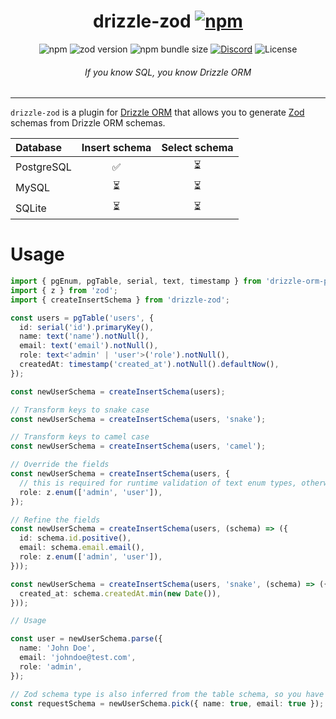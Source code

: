 <div align='center'>
<h1>drizzle-zod <a href=''><img alt='npm' src='https://img.shields.io/npm/v/drizzle-zod?label='></a></h1>
<img alt='npm' src='https://img.shields.io/npm/dm/drizzle-zod'>
<img alt='zod version' src='https://img.shields.io/npm/dependency-version/drizzle-zod/peer/zod'>
<img alt='npm bundle size' src='https://img.shields.io/bundlephobia/min/drizzle-zod'>
<a href='https://discord.gg/yfjTbVXMW4'><img alt='Discord' src='https://img.shields.io/discord/1043890932593987624'></a>
<img alt='License' src='https://img.shields.io/npm/l/drizzle-zod'>
<h6><i>If you know SQL, you know Drizzle ORM</i></h6>
<hr />
</div>

`drizzle-zod` is a plugin for [Drizzle ORM](https://github.com/drizzle-team/drizzle-orm) that allows you to generate [Zod](https://github.com/colinhacks/zod) schemas from Drizzle ORM schemas.

| Database    | Insert schema | Select schema |
|:------------|:-------------:|:-------------:|
| PostgreSQL  | ✅ | ⏳ |
| MySQL       | ⏳ | ⏳ |
| SQLite      | ⏳ | ⏳ |

# Usage

```ts
import { pgEnum, pgTable, serial, text, timestamp } from 'drizzle-orm-pg';
import { z } from 'zod';
import { createInsertSchema } from 'drizzle-zod';

const users = pgTable('users', {
  id: serial('id').primaryKey(),
  name: text('name').notNull(),
  email: text('email').notNull(),
  role: text<'admin' | 'user'>('role').notNull(),
  createdAt: timestamp('created_at').notNull().defaultNow(),
});

const newUserSchema = createInsertSchema(users);

// Transform keys to snake case
const newUserSchema = createInsertSchema(users, 'snake');

// Transform keys to camel case
const newUserSchema = createInsertSchema(users, 'camel');

// Override the fields
const newUserSchema = createInsertSchema(users, {
  // this is required for runtime validation of text enum types, otherwise z.string() will be used
  role: z.enum(['admin', 'user']),
});

// Refine the fields
const newUserSchema = createInsertSchema(users, (schema) => ({
  id: schema.id.positive(),
  email: schema.email.email(),
  role: z.enum(['admin', 'user']),
}));

const newUserSchema = createInsertSchema(users, 'snake', (schema) => ({
  created_at: schema.createdAt.min(new Date()),
}));

// Usage

const user = newUserSchema.parse({
  name: 'John Doe',
  email: 'johndoe@test.com',
  role: 'admin',
});

// Zod schema type is also inferred from the table schema, so you have full type safety
const requestSchema = newUserSchema.pick({ name: true, email: true });
```
